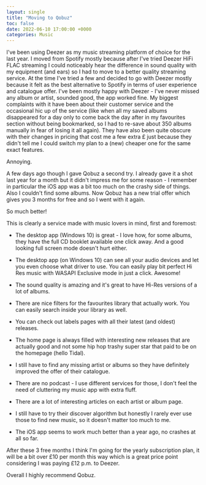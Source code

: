 ```yaml
---
layout: single
title: "Moving to Qobuz"
toc: false
date: 2022-06-10 17:00:00 +0000
categories: Music
---
```


I've been using Deezer as my music streaming platform of choice for the last year. I moved from Spotify mostly because after I've tried Deezer HiFi FLAC streaming I could noticeably hear the difference in sound quality with my equipment (and ears) so I had to move to a better quality streaming service. 
At the time I've tried a few and decided to go with Deezer mostly because it felt as the best alternative to Spotify in terms of user experience and catalogue offer. I've been mostly happy with Deezer - I've never missed any album or artist, sounded good, the app worked fine. My biggest complaints with it have been about their customer service and the occasional hic up of the service (like when all my saved albums disappeared for a day only to come back the day after in my favourites section without being bookmarked, so I had to re-save about 350 albums manually in fear of losing it all again). They have also been quite obscure with their changes in pricing that cost me a few extra £ just because they didn't tell me I could switch my plan to a (new) cheaper one for the same exact features.

Annoying.

A few days ago though I gave Qobuz a second try. 
I already gave it a shot last year for a month but it didn't impress me for some reason - I remember in particular the iOS app was a bit too much on the crashy side of things. Also I couldn't find some albums.
Now Qobuz has a new trial offer which gives you 3 months for free and so I went with it again.

So much better! 

This is clearly a service made with music lovers in mind, first and foremost:

- The desktop app (Windows 10) is great - I love how, for some albums, they have the full CD booklet available one click away. And a good looking full screen mode doesn't hurt either.

- The desktop app (on Windows 10) can see all your audio devices and let you even choose what driver to use. You can easily play bit perfect Hi Res music with WASAPI Exclusive mode in just a click. Awesome!

- The sound quality is amazing and it's great to have Hi-Res versions of a lot of albums.

- There are nice filters for the favourites library that actually work. You can easily search inside your library as well. 

- You can check out labels pages with all their latest (and oldest) releases.

- The home page is always filled with interesting new releases that are actually good and not some hip hop trashy super star that paid to be on the homepage (hello Tidal).

- I still have to find any missing artist or albums so they have definitely improved the offer of their catalogue.

- There are no podcast - I use different services for those, I don't feel the need of cluttering my music app with extra fluff.

- There are a lot of interesting articles on each artist or album page. 

- I still have to try their discover algorithm but honestly I rarely ever use those to find new music, so it doesn't matter too much to me.

- The iOS app seems to work much better than a year ago, no crashes at all so far. 

After these 3 free months I think I'm going for the yearly subscription plan, it will be a bit over £10 per month this way which is a great price point considering I was paying £12 p.m. to Deezer.

Overall I highly recommend Qobuz.